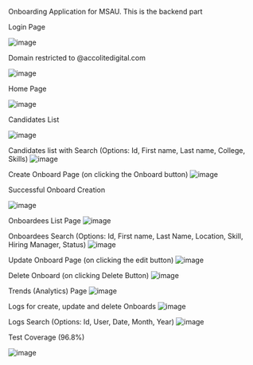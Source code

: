 Onboarding Application for MSAU. This is the backend part

Login Page

![image](https://user-images.githubusercontent.com/41691630/116663339-97262900-a9b4-11eb-92ba-ca4f7d390310.png)



 

Domain restricted to @accolitedigital.com

![image](https://user-images.githubusercontent.com/41691630/116663365-a016fa80-a9b4-11eb-8be5-dcd73a5e4608.png)




 

Home Page

![image](https://user-images.githubusercontent.com/41691630/116663381-a73e0880-a9b4-11eb-89ec-7e1a9ea542ce.png)






Candidates List 

![image](https://user-images.githubusercontent.com/41691630/116663399-ad33e980-a9b4-11eb-949b-4fb7152c4da0.png)




 

Candidates list with Search (Options: Id, First name, Last name, College, Skills)
![image](https://user-images.githubusercontent.com/41691630/116663423-b45af780-a9b4-11eb-81b2-9dd1dc5eb774.png)
 

Create Onboard Page (on clicking the Onboard button)
![image](https://user-images.githubusercontent.com/41691630/116663436-b9b84200-a9b4-11eb-8911-152ffbb1b807.png)
 

Successful Onboard Creation

![image](https://user-images.githubusercontent.com/41691630/116663456-c0df5000-a9b4-11eb-9133-1ab2a70730d0.png)
 

Onboardees List Page
![image](https://user-images.githubusercontent.com/41691630/116663474-c6d53100-a9b4-11eb-9c6e-c31aac20f1c8.png)


Onboardees Search (Options: Id, First name, Last Name, Location, Skill, Hiring Manager, Status)
![image](https://user-images.githubusercontent.com/41691630/116663500-cfc60280-a9b4-11eb-926b-2d51845efe45.png)
 

Update Onboard Page (on clicking the edit button)
![image](https://user-images.githubusercontent.com/41691630/116663513-d48ab680-a9b4-11eb-810c-48100832b874.png)


Delete Onboard (on clicking Delete Button)
![image](https://user-images.githubusercontent.com/41691630/116663524-d8b6d400-a9b4-11eb-865f-bafbd88d1920.png)


Trends (Analytics) Page
![image](https://user-images.githubusercontent.com/41691630/116663585-f2581b80-a9b4-11eb-923c-10a0267eff28.png)


Logs for create, update and delete Onboards
![image](https://user-images.githubusercontent.com/41691630/116663613-fab05680-a9b4-11eb-9447-085afd9c2036.png)


Logs Search (Options: Id, User, Date, Month, Year)
![image](https://user-images.githubusercontent.com/41691630/116663626-fedc7400-a9b4-11eb-9e99-407df6caf0e3.png)
 


Test Coverage (96.8%)

![image](https://user-images.githubusercontent.com/41691630/116663636-03a12800-a9b5-11eb-8c9e-5d581d1dbc22.png)

 
